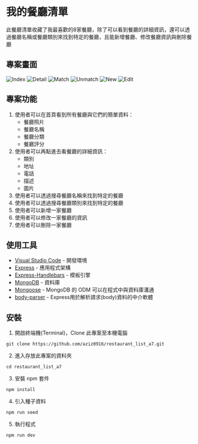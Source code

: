 # 我的餐廳清單
此餐廳清單收藏了我最喜歡的8家餐廳，除了可以看到餐廳的詳細資訊，還可以透過餐廳名稱或餐廳類別來找到特定的餐廳，且能新增餐廳、修改餐廳資訊與刪除餐廳

## 專案畫面
![Index](https://github.com/aziz0916/restaurant_list_a7/blob/main/public/images/index.png)
![Detail](https://github.com/aziz0916/restaurant_list_a7/blob/main/public/images/detail.png)
![Match](https://github.com/aziz0916/restaurant_list_a7/blob/main/public/images/match.png)
![Unmatch](https://github.com/aziz0916/restaurant_list_a7/blob/main/public/images/unmatch.png)
![New](https://github.com/aziz0916/restaurant_list_a7/blob/main/public/images/new.png)
![Edit](https://github.com/aziz0916/restaurant_list_a7/blob/main/public/images/edit.png)

## 專案功能
1. 使用者可以在首頁看到所有餐廳與它們的簡單資料：
   + 餐廳照片
   + 餐廳名稱
   + 餐廳分類
   + 餐廳評分
2. 使用者可以再點進去看餐廳的詳細資訊：
   + 類別
   + 地址
   + 電話
   + 描述
   + 圖片
3. 使用者可以透過搜尋餐廳名稱來找到特定的餐廳
4. 使用者可以透過搜尋餐廳類別來找到特定的餐廳
5. 使用者可以新增一家餐廳
6. 使用者可以修改一家餐廳的資訊
7. 使用者可以刪除一家餐廳

## 使用工具
- [Visual Studio Code](https://visualstudio.microsoft.com/zh-hant/) - 開發環境
- [Express](https://www.npmjs.com/package/express) - 應用程式架構
- [Express-Handlebars](https://www.npmjs.com/package/express-handlebars) - 模板引擎
- [MongoDB](https://www.mongodb.com/) - 資料庫
- [Mongoose](https://www.npmjs.com/package/mongoose) - MongoDB 的 ODM 可以在程式中與資料庫溝通
- [body-parser](https://www.npmjs.com/package/body-parser) - Express用於解析請求(body)資料的中介軟體

## 安裝
1. 開啟終端機(Terminal)，Clone 此專案至本機電腦

```
git clone https://github.com/aziz0916/restaurant_list_a7.git
```
2. 進入存放此專案的資料夾

```
cd restaurant_list_a7
```
3. 安裝 npm 套件

```
npm install
```
4. 引入種子資料

```
npm run seed
```
5. 執行程式

```
npm run dev
```
